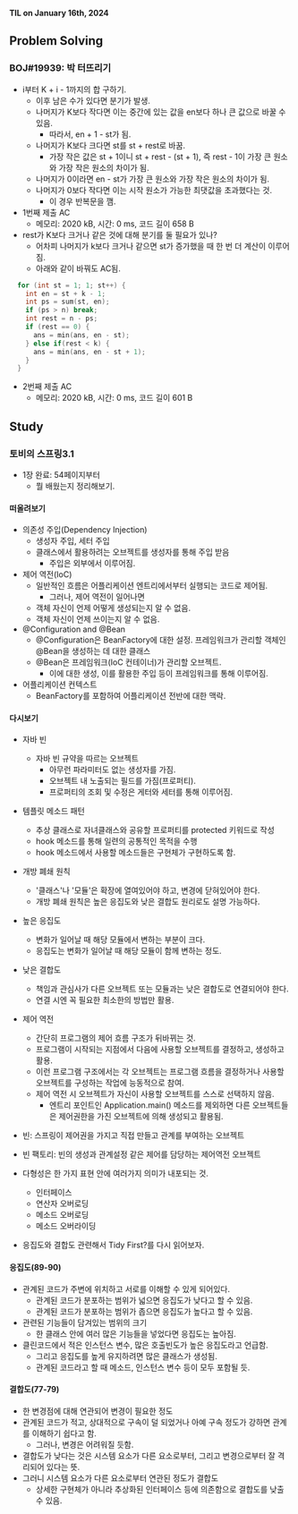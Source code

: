 **TIL on January 16th, 2024**

## Problem Solving
### BOJ#19939: 박 터뜨리기
* i부터 K + i - 1까지의 합 구하기.
    - 이후 남은 수가 있다면 분기가 발생.
    - 나머지가 K보다 작다면 이는 중간에 있는 값을 en보다 하나 큰 값으로 바꿀 수 있음.
        + 따라서, en + 1 - st가 됨.
    - 나머지가 K보다 크다면 st를 st + rest로 바꿈.
        + 가장 작은 값은 st + 1이니 st + rest - (st + 1), 즉 rest - 1이 가장 큰 원소와 가장 작은 원소의 차이가 됨.
    - 나머지가 0이라면 en - st가 가장 큰 원소와 가장 작은 원소의 차이가 됨.
    - 나머지가 0보다 작다면 이는 시작 원소가 가능한 최댓값을 초과했다는 것.
        + 이 경우 반복문을 깸.
* 1번째 제출 AC
    - 메모리: 2020 kB, 시간: 0 ms, 코드 길이 658 B
* rest가 K보다 크거나 같은 것에 대해 분기를 둘 필요가 있나?
    - 어차피 나머지가 k보다 크거나 같으면 st가 증가했을 때 한 번 더 계산이 이루어짐.
    - 아래와 같이 바꿔도 AC됨.

```cpp
  for (int st = 1; 1; st++) {
    int en = st + k - 1;
    int ps = sum(st, en);
    if (ps > n) break;
    int rest = n - ps;
    if (rest == 0) {
      ans = min(ans, en - st);
    } else if(rest < k) {
      ans = min(ans, en - st + 1);
    }
  }
```

* 2번째 제출 AC
    - 메모리: 2020 kB, 시간: 0 ms, 코드 길이 601 B

## Study
### 토비의 스프링3.1
* 1장 완료: 54페이지부터
    - 뭘 배웠는지 정리해보기.

#### 떠올려보기
* 의존성 주입(Dependency Injection)
    - 생성자 주입, 세터 주입
    - 클래스에서 활용하려는 오브젝트를 생성자를 통해 주입 받음
        + 주입은 외부에서 이루어짐.
* 제어 역전(IoC)
    - 일반적인 흐름은 어플리케이션 엔트리에서부터 실행되는 코드로 제어됨.
        + 그러나, 제어 역전이 일어나면 
    - 객체 자신이 언제 어떻게 생성되는지 알 수 없음.
    - 객체 자신이 언제 쓰이는지 알 수 없음.
* @Configuration and @Bean
    - @Configuration은 BeanFactory에 대한 설정. 프레임워크가 관리할 객체인 @Bean을 생성하는 데 대한 클래스
    - @Bean은 프레임워크(IoC 컨테이너)가 관리할 오브젝트.
        + 이에 대한 생성, 이를 활용한 주입 등이 프레임워크를 통해 이루어짐.
* 어플리케이션 컨텍스트
    - BeanFactory를 포함하여 어플리케이션 전반에 대한 맥락.

#### 다시보기
* 자바 빈
    - 자바 빈 규약을 따르는 오브젝트
        + 아무런 파라미터도 없는 생성자를 가짐.
        + 오브젝트 내 노출되는 필드를 가짐(프로퍼티).
        + 프로퍼티의 조회 및 수정은 게터와 세터를 통해 이루어짐.
* 템플릿 메소드 패턴
    - 추상 클래스로 자녀클래스와 공유할 프로퍼티를 protected 키워드로 작성
    - hook 메소드를 통해 일련의 공통적인 목적을 수행
    - hook 메소드에서 사용할 메소드들은 구현체가 구현하도록 함.
* 개방 폐쇄 원칙
    - '클래스'나 '모듈'은 확장에 열여있어야 하고, 변경에 닫혀있어야 한다.
    - 개방 폐쇄 원칙은 높은 응집도와 낮은 결합도 원리로도 설명 가능하다.
* 높은 응집도
    - 변화가 일어날 때 해당 모듈에서 변하는 부분이 크다.
    - 응집도는 변화가 일어날 때 해당 모듈이 함께 변하는 정도.
* 낮은 결합도
    - 책임과 관심사가 다른 오브젝트 또는 모듈과는 낮은 결합도로 연결되어야 한다.
    - 연결 시엔 꼭 필요한 최소한의 방법만 활용.
* 제어 역전
    - 간단히 프로그램의 제어 흐름 구조가 뒤바뀌는 것.
    - 프로그램이 시작되는 지점에서 다음에 사용할 오브젝트를 결정하고, 생성하고 활용.
    - 이런 프로그램 구조에서는 각 오브젝트는 프로그램 흐름을 결정하거나 사용할 오브젝트를 구성하는 작업에 능동적으로 참여.
    - 제어 역전 시 오브젝트가 자신이 사용할 오브젝트를 스스로 선택하지 않음.
        + 엔트리 포인트인 Application.main() 메소드를 제외하면 다른 오브젝트들은 제어권한을 가진 오브젝트에 의해 생성되고 활용됨.
* 빈: 스프링이 제어권을 가지고 직접 만들고 관계를 부여하는 오브젝트
* 빈 팩토리: 빈의 생성과 관계설정 같은 제어를 담당하는 제어역전 오브젝트


* 다형성은 한 가지 표현 안에 여러가지 의미가 내포되는 것.
    - 인터페이스
    - 연산자 오버로딩
    - 메소드 오버로딩
    - 메소드 오버라이딩

* 응집도와 결합도 관련해서 Tidy First?를 다시 읽어보자.

#### 응집도(89-90)
* 관계된 코드가 주변에 위치하고 서로를 이해할 수 있게 되어있다.
    - 관계된 코드가 분포하는 범위가 넓으면 응집도가 낮다고 할 수 있음.
    - 관계된 코드가 분포하는 범위가 좁으면 응집도가 높다고 할 수 있음.
* 관련된 기능들이 담겨있는 범위의 크기
    - 한 클래스 안에 여러 많은 기능들을 넣었다면 응집도는 높아짐.
* 클린코드에서 적은 인스턴스 변수, 많은 호출빈도가 높은 응집도라고 언급함.
    - 그리고 응집도를 높게 유지하려면 많은 클래스가 생성됨.
    - 관계된 코드라고 할 때 메소드, 인스턴스 변수 등이 모두 포함될 듯.

#### 결합도(77-79)
* 한 변경점에 대해 연관되어 변경이 필요한 정도
* 관계된 코드가 적고, 상대적으로 구속이 덜 되었거나 아예 구속 정도가 강하면 관계를 이해하기 쉽다고 함.
    - 그러나, 변경은 어려워질 듯함.
* 결합도가 낮다는 것은 시스템 요소가 다른 요소로부터, 그리고 변경으로부터 잘 격리되어 있다는 뜻.
* 그러니 시스템 요소가 다른 요소로부터 연관된 정도가 결합도
    - 상세한 구현체가 아니라 추상화된 인터페이스 등에 의존함으로 결합도를 낮출 수 있음.
